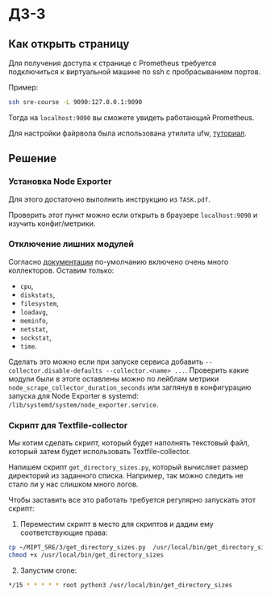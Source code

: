 # ДЗ-3

## Как открыть страницу

Для получения доступа к странице с Prometheus требуется подключиться к виртуальной машине по ssh с пробрасыванием портов.

Пример:
```bash
ssh sre-course -L 9090:127.0.0.1:9090
```

Тогда на `localhost:9090` вы сможете увидеть работающий Prometheus.

Для настройки файрвола была использована утилита ufw, [туториал](https://www.digitalocean.com/community/tutorials/ufw-essentials-common-firewall-rules-and-commands).

## Решение

### Установка Node Exporter

Для этого достаточно выполнить инструкцию из `TASK.pdf`.

Проверить этот пункт можно если открыть в браузере `localhost:9090` и изучить конфиг/метрики.

### Отключение лишних модулей

Согласно [документации](https://github.com/prometheus/node_exporter) по-умолчанию включено очень много коллекторов. Оставим только:
* `cpu`,
* `diskstats`,
* `filesystem`,
* `loadavg`,
* `meminfo`,
* `netstat`,
* `sockstat`,
* `time`.

Сделать это можно если при запуске сервиса добавить `--collector.disable-defaults --collector.<name> ...`. 
Проверить какие модули были в этоге оставлены можно по лейблам метрики `node_scrape_collector_duration_seconds` или заглянув в конфигурацию запуска для Node Exporter в systemd: `/lib/systemd/system/node_exporter.service`.

### Скрипт для Textfile-collector

Мы хотим сделать скрипт, который будет наполнять текстовый файл, который затем будет использовать Textfile-collector. 

Напишем скрипт `get_directory_sizes.py`, который вычисляет размер директорий из заданного списка. Например, так можно следить не стало ли у нас слишком много логов.

Чтобы заставить все это работать требуется регулярно запускать этот скрипт:
1. Переместим скрипт в место для скриптов и дадим ему соответствующие права:
```bash
cp ~/MIPT_SRE/3/get_directory_sizes.py  /usr/local/bin/get_directory_sizes
chmod +x /usr/local/bin/get_directory_sizes 
```
2. Запустим crone:
```bash
*/15 * * * * * root python3 /usr/local/bin/get_directory_sizes
```